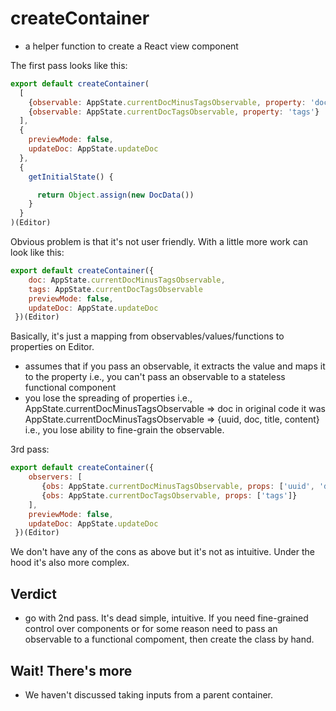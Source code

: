 # createContainer

- a helper function to create a React view component

The first pass looks like this:

```javascript
export default createContainer(
  [
    {observable: AppState.currentDocMinusTagsObservable, property: 'doc'},
    {observable: AppState.currentDocTagsObservable, property: 'tags'}
  ],
  {
    previewMode: false,
    updateDoc: AppState.updateDoc
  },
  {
    getInitialState() {

      return Object.assign(new DocData())
    }
  }
)(Editor)
```

Obvious problem is that it's not user friendly.
With a little more work can look like this:

```javascript
export default createContainer({
    doc: AppState.currentDocMinusTagsObservable,
    tags: AppState.currentDocTagsObservable
    previewMode: false,
    updateDoc: AppState.updateDoc
 })(Editor)
```

Basically, it's just a mapping from observables/values/functions to properties on Editor.

- assumes that if you pass an observable, it extracts the value and maps it to the property i.e.,
  you can't pass an observable to a stateless functional component
- you lose the spreading of properties i.e., AppState.currentDocMinusTagsObservable => doc
  in original code it was AppState.currentDocMinusTagsObservable => {uuid, doc, title, content}
  i.e., you lose ability to fine-grain the observable.

3rd pass:

```javascript
export default createContainer({
    observers: [
       {obs: AppState.currentDocMinusTagsObservable, props: ['uuid', 'doc', 'title', 'content']},
       {obs: AppState.currentDocTagsObservable, props: ['tags']}
    ],
    previewMode: false,
    updateDoc: AppState.updateDoc
 })(Editor)
```

We don't have any of the cons as above but it's not as intuitive. Under the hood it's also more complex.

## Verdict
- go with 2nd pass. It's dead simple, intuitive. If you need fine-grained control over components or for some reason
  need to pass an observable to a functional compoment, then create the class by hand.
  
## Wait! There's more

- We haven't discussed taking inputs from a parent container. 
